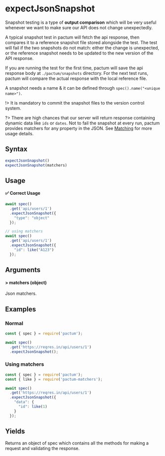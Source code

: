 # expectJsonSnapshot

Snapshot testing is a type of **output comparison** which will be very useful whenever we want to make sure our API does not change unexpectedly.

A typical snapshot test in pactum will fetch the api response, then compares it to a reference snapshot file stored alongside the test. The test will fail if the two snapshots do not match: either the change is unexpected, or the reference snapshot needs to be updated to the new version of the API response.

If you are running the test for the first time, pactum will save the api response body at `./pactum/snapshots` directory. For the next test runs, pactum will compare the actual response with the local reference file. 

A snapshot needs a name & it can be defined through `spec().name("<unique name>")`.

!> It is mandatory to commit the snapshot files to the version control system.

?> There are high chances that our server will return response containing dynamic data like `ids` or `dates`. Not to fail the snapshot at every run, pactum provides matchers for any property in the JSON. See [Matching](matching) for more usage details.

## Syntax

```js
expectJsonSnapshot()
expectJsonSnapshot(matchers)
```

## Usage

#### ✅  Correct Usage

```js 
await spec()
  .get('api/users/1')
  .expectJsonSnapshot({
    "type": "object"
  });

// using matchers
await spec()
  .get('api/users/1')
  .expectJsonSnapshot({
    "id": like("A123")
  });
```

## Arguments

#### > matchers (object)

Json matchers.

## Examples

### Normal

```js
const { spec } = require('pactum');

await spec()
  .get('https://reqres.in/api/users/1')
  .expectJsonSnapshot();
```

### Using matchers

```js
const { spec } = require('pactum');
const { like } = require('pactum-matchers');

await spec()
  .get('https://reqres.in/api/users/1')
  .expectJsonSnapshot({
    "data": {
      "id": like(1)
    }
  });
```

## Yields

Returns an object of spec which contains all the methods for making a request and validating the response.
